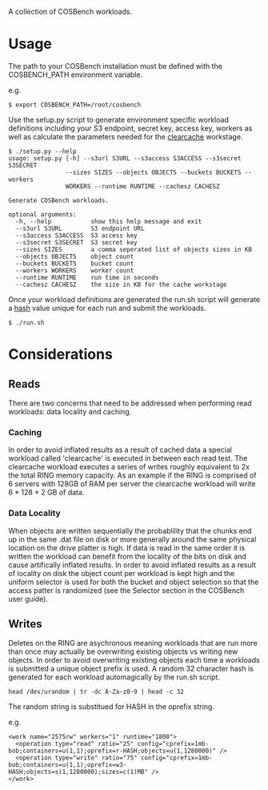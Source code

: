 A collection of COSBench workloads.

# Usage

The path to your COSBench installation must be defined with the COSBENCH_PATH environment variable.

e.g.
```
$ export COSBENCH_PATH=/root/cosbench
```

Use the setup.py script to generate environment specific workload definitions including your S3 endpoint, secret key, access key, workers as well as calculate the parameters needed for the [clearcache](#caching) workstage.

```
$ ./setup.py --help
usage: setup.py [-h] --s3url S3URL --s3access S3ACCESS --s3secret S3SECRET
                --sizes SIZES --objects OBJECTS --buckets BUCKETS --workers
                WORKERS --runtime RUNTIME --cachesz CACHESZ

Generate COSBench workloads.

optional arguments:
  -h, --help           show this help message and exit
  --s3url S3URL        S3 endpoint URL
  --s3access S3ACCESS  S3 access key
  --s3secret S3SECRET  S3 secret key
  --sizes SIZES        a comma seperated list of objects sizes in KB
  --objects OBJECTS    object count
  --buckets BUCKETS    bucket count
  --workers WORKERS    worker count
  --runtime RUNTIME    run time in seconds
  --cachesz CACHESZ    the size in KB for the cache workstage
```

Once your workload definitions are generated the run.sh script will generate a [hash](#writes) value unique for each run and submit the workloads.

```
$ ./run.sh
```

# Considerations

## Reads

There are two concerns that need to be addressed when performing read workloads: data locality and caching.

### Caching

In order to avoid inflated results as a result of cached data a special workload called 'clearcache' is executed in between each read test. The clearcache workload executes a series of writes roughly equivalent to 2x the total RING memory capacity. As an example if the RING is comprised of 6 servers with 128GB of RAM per server the clearcache workload will write 6 * 128 * 2 GB of data.

### Data Locality

When objects are written sequentially the probablility that the chunks end up in the same .dat file on disk or more generally around the same physical location on the drive platter is high. If data is read in the same order it is written the workload can benefit from the locality of the bits on disk and cause artifically inflated results. In order to avoid inflated results as a result of locality on disk the object count per workload is kept high and the uniform selector is used for both the bucket and object selection so that the access patter is randomized (see the Selector section in the COSBench user guide).

## Writes

Deletes on the RING are asychronous meaning workloads that are run more than once may actually be overwriting existing objects vs writing new objects. In order to avoid overwriting existing objects each time a workloads is submitted a unique object prefix is used. A random 32 character hash is generated for each workload automagically by the run.sh script.

```
head /dev/urandom | tr -dc A-Za-z0-9 | head -c 32
```

The random string is substitued for HASH in the oprefix string.

e.g.
```
<work name="2575rw" workers="1" runtime="1800">
  <operation type="read" ratio="25" config="cprefix=1mb-bob;containers=u(1,1);oprefix=r-HASH;objects=u(1,1280000)" />
  <operation type="write" ratio="75" config="cprefix=1mb-bob;containers=u(1,1);oprefix=w3-HASH;objects=s(1,1280000);sizes=c(1)MB" />
</work>
```
